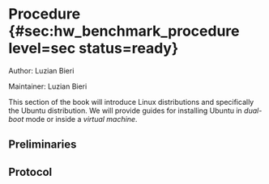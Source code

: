 # Procedure {#sec:hw_benchmark_procedure level=sec status=ready}

Author: Luzian Bieri

Maintainer: Luzian Bieri

This section of the book will introduce Linux distributions and specifically
the Ubuntu distribution. We will provide guides for installing Ubuntu in 
_dual-boot_ mode or inside a _virtual machine_.

<minitoc/>

## Preliminaries


## Protocol
